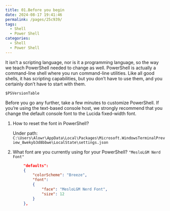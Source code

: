 ```yaml
---
title: 01.Before you begin
date: 2024-08-17 19:41:46
permalink: /pages/25c939/
tags:
  - Shell
  - Power Shell
categories:
  - Shell
  - Power Shell
---
```


It isn’t a scripting language, nor is it a programming language, so the way we teach PowerShell needed to change as well. PowerShell is actually a command-line shell where you run command-line utilities. Like all good shells, it has scripting capabilities, but you don’t have to use them, and you certainly don’t have to start with them.

`$PSVersionTable`

Before you go any further, take a few minutes to customize PowerShell. If you’re using the text-based console host, we strongly recommend that you change the default console font to the Lucida fixed-width font.

1. How to reset the font in PowerShell?

   Under path: `C:\Users\Alowr\AppData\Local\Packages\Microsoft.WindowsTerminalPreview_8wekyb3d8bbwe\LocalState\settings.json`

2. What font are you currently using for your PowerShell? `"MesloLGM Nerd Font"`

```json
        "defaults":
        {
            "colorScheme": "Breeze",
            "font":
            {
                "face": "MesloLGM Nerd Font",
                "size": 12
            }
        },
```

